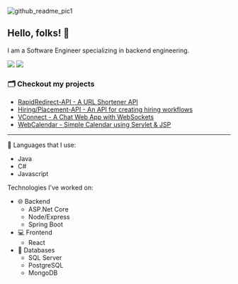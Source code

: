 ![github_readme_pic1](https://user-images.githubusercontent.com/16000485/184645002-d4d2bf06-e3c2-4e93-9961-741fa834bf77.jpg)
## Hello, folks! 👋
I am a Software Engineer specializing in backend engineering.  

[<img src="https://img.shields.io/badge/LinkedIn-blue?style=flat&logo=linkedin&link=https%3A%2F%2Fwww.linkedin.com%2Fin%2Fharpreetsinghchaggar%2F">](https://www.linkedin.com/in/harpreetsinghchaggar/)
[<img src="https://img.shields.io/badge/Telegram-2CA5E0?logo=telegram&link=t.me%2Fharsicha">](https://t.me/harsicha)

### 🗂 Checkout my projects  
- [RapidRedirect-API - A URL Shortener API](https://github.com/harsicha/RapidRedirect-API)
- [Hiring/Placement-API - An API for creating hiring workflows](https://github.com/harsicha/Placement-API)
- [VConnect - A Chat Web App with WebSockets](https://github.com/harsicha/VConnect)
- [WebCalendar - Simple Calendar using Servlet & JSP](https://github.com/harsicha/Web-Calendar)

***
    
🤟 Languages that I use:
- Java
- C#
- Javascript

Technologies I've worked on:
- 🌐 Backend
  - ASP.Net Core
  - Node/Express
  - Spring Boot
- 💻 Frontend  
  - React
- 💾 Databases
  - SQL Server
  - PostgreSQL
  - MongoDB

<!--
**harsicha/harsicha** is a ✨ _special_ ✨ repository because its `README.md` (this file) appears on your GitHub profile.

Here are some ideas to get you started:

- 🔭 I’m currently working on ...
- 🌱 I’m currently learning ...
- 👯 I’m looking to collaborate on ...
- 🤔 I’m looking for help with ...
- 💬 Ask me about ...
- 📫 How to reach me: ...
- 😄 Pronouns: ...
- ⚡ Fun fact: ...
-->
